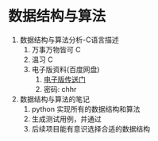 # 数据结构与算法
1. 数据结构与算法分析-C语言描述
    1. 万事万物皆可 C
    2. 温习 C
    3. 电子版资料(百度网盘)
        1. [电子版传送门](https://pan.baidu.com/s/1RGB4AtJj68VtvnbVVeaj2A)
        2. 密码: chhr
2. 数据结构与算法的笔记
    1. python 实现所有的数据结构和算法
    2. 生成测试用例，并通过
    3. 后续项目能有意识选择合适的数据结构
